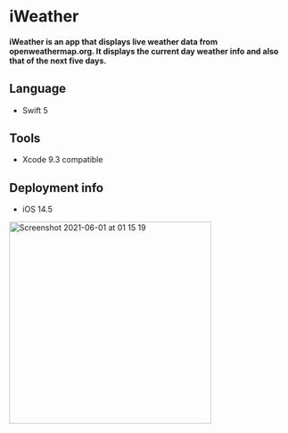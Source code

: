 # iWeather

#### iWeather is an app that displays live weather data from openweathermap.org. It displays the current day weather info and also that of the next five days.

## Language 
- Swift 5

## Tools 
- Xcode 9.3 compatible

## Deployment info 
- iOS 14.5

<img width="362" alt="Screenshot 2021-06-01 at 01 15 19" src="https://user-images.githubusercontent.com/35179563/120250682-f3f85600-c276-11eb-8a73-80f1c8a44e56.png">



